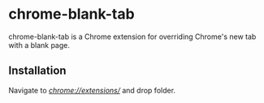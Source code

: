 # chrome-blank-tab
chrome-blank-tab is a Chrome extension for overriding Chrome's new tab with a blank page.

## Installation
Navigate to *[chrome://extensions/](chrome://extensions/)* and drop folder.
